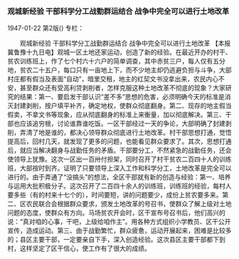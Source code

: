 ### 观城新经验  干部科学分工战勤群运结合  战争中完全可以进行土地改革

1947-01-22
第2版()
专栏：

　　观城新经验
    干部科学分工战勤群运结合
    战争中完全可以进行土地改革
    【本报冀鲁豫十九日电】观城一区土地还家运动，创造了新的经验。在最近开办的村干、贫农训练班上，作了七个村六十六户的简单调查，其中赤贫三户，每人仅有五分地，贫农二十五户，每口只有一亩地上下，而不少地主却仍逃避负担与斗争，大部村庄都有假当及表面“自动”，暗里交租，地主的红契文书没拿出来，农民内心不安，甚至群众还有受高利贷剥削者，怎样克服这种土地改革不彻底的现象？大家研究的结果：第一、要启发干部认识“差不多”思想的危害，必须明确今天的标准是消灭封建剥削，按户填平补齐，确定地权，使群众彻底翻身。第二、现存的地主假当假卖，不拿文书等现象，应从彻底翻身的标准上来衡量，加以彻底解决。第三、干部也应该追穷根，讨论谁靠谁吃饭。一区干部经过一天的争论，大部明确了封建剥削，弄清了地是谁的，都决心领导群众彻底进行土地改革。村干部思想打通，觉悟提高后，回村几天，就发现了更多的问题，也能看见群众要求了。其次，思想打通后，就应当解决翻身与战勤任务的矛盾。干部要分工，不然紧急的战勤任务，还会使领导上犹豫。这次一区出一百卅付担架，同时召开了村干贫农二百四十人的训练班，大部按时到齐。证明了只要领导上深入工作和科学分工，土地改革是完全可以进行的。由于弄通了“没搞头”的想法，全区干部就有新的创造与经验：第一、培养与运用大批积极分子。这次召开了二百四十余人的训练班，训练班的经验，每村人要多些（有的村来十七个的），时间要短，讲的问题要少，成份上贫农要多来。第二、区农民联合会根据群众要求，颁发土地改革的号召书，使群众了解上级对土地问题的态度，使群众有方向。马场贫农开会时，区干宣布号召书后，他们高兴的说：“真对咱的心事，干吧，上级给咱作主”。用各种方式组织小学教员、区干公开宣传，造成运动。第三、由于战勤繁忙，群众疲惫，运动开展起来，困难是比较多的；县区主要干部，一定要亲自下手，深入创造经验。这次县区主要干部都下到村，这样坚定了区干信心，使工作有了很大的成绩。
